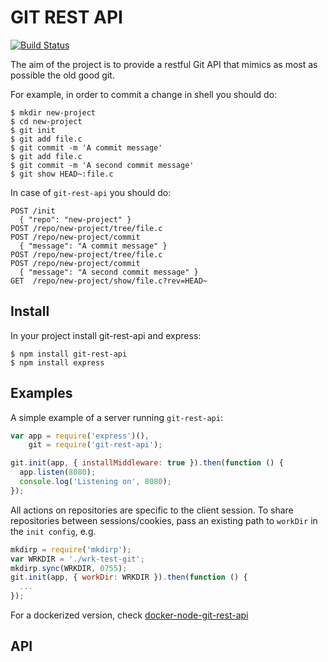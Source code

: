 # GIT REST API

[![Build Status](https://travis-ci.org/korya/node-git-rest-api.png?branch=master)](https://travis-ci.org/korya/node-git-rest-api)

The aim of the project is to provide a restful Git API that
mimics as most as possible the old good git.

For example, in order to commit a change in shell you should do:
```shell
$ mkdir new-project
$ cd new-project
$ git init
$ git add file.c
$ git commit -m 'A commit message'
$ git add file.c
$ git commit -m 'A second commit message'
$ git show HEAD~:file.c
```

In case of `git-rest-api` you should do:
```shell
POST /init
  { "repo": "new-project" }
POST /repo/new-project/tree/file.c
POST /repo/new-project/commit
  { "message": "A commit message" }
POST /repo/new-project/tree/file.c
POST /repo/new-project/commit
  { "message": "A second commit message" }
GET  /repo/new-project/show/file.c?rev=HEAD~
```

## Install

In your project install git-rest-api and express:
```shell
$ npm install git-rest-api
$ npm install express
```

## Examples

A simple example of a server running `git-rest-api`:
```javascript
var app = require('express')(),
    git = require('git-rest-api');

git.init(app, { installMiddleware: true }).then(function () {
  app.listen(8080);
  console.log('Listening on', 8080);
});
```

All actions on repositories are specific to the client session.
To share repositories between sessions/cookies, pass an existing path to `workDir` in the `init config`, e.g.
```javascript
mkdirp = require('mkdirp');
var WRKDIR = './wrk-test-git';
mkdirp.sync(WRKDIR, 0755);
git.init(app, { workDir: WRKDIR }).then(function () {
  ...
});
```

For a dockerized version, check [docker-node-git-rest-api](https://github.com/shadiakiki1986/docker-node-git-rest-api)

## API
